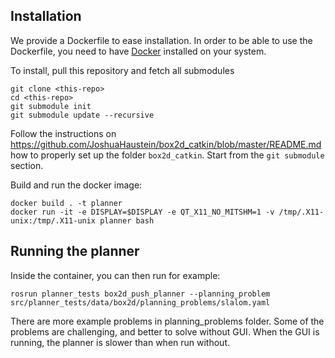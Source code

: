 ## Installation
We provide a Dockerfile to ease installation. In order to be able to use the Dockerfile, you need to have
[Docker](https://www.docker.com/community-edition) installed on your system. 

To install, pull this repository and fetch all submodules
```
git clone <this-repo>
cd <this-repo>
git submodule init
git submodule update --recursive
```

Follow the instructions on https://github.com/JoshuaHaustein/box2d_catkin/blob/master/README.md how to properly
set up the folder ```box2d_catkin```. Start from the ```git submodule``` section.

Build and run the docker image:

```
docker build . -t planner
docker run -it -e DISPLAY=$DISPLAY -e QT_X11_NO_MITSHM=1 -v /tmp/.X11-unix:/tmp/.X11-unix planner bash
```
## Running the planner
Inside the container, you can then run for example:
```
rosrun planner_tests box2d_push_planner --planning_problem src/planner_tests/data/box2d/planning_problems/slalom.yaml
```
There are more example problems in planning_problems folder. Some of the problems are challenging, and better to solve without GUI. 
When the GUI is running, the planner is slower than when run without.
